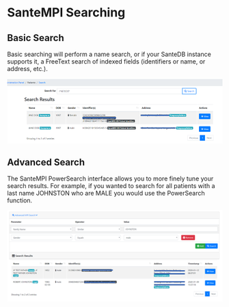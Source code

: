 # SanteMPI Searching

## Basic Search

Basic searching will perform a name search, or if your SanteDB instance supports it, a FreeText search of indexed fields (identifiers or name, or address, etc.).&#x20;

![](<../../.gitbook/assets/image (79).png>)

## Advanced Search

The SanteMPI PowerSearch interface allows you to more finely tune your search results. For example, if you wanted to search for all patients with a last name JOHNSTON who are MALE you would use the PowerSearch function.

![](<../../.gitbook/assets/image (112).png>)

